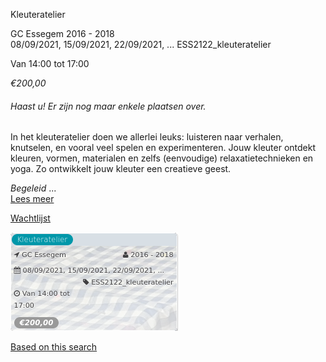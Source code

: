 Kleuteratelier

GC Essegem 2016 - 2018  
08/09/2021, 15/09/2021, 22/09/2021, ... ESS2122\_kleuteratelier  

Van 14:00 tot 17:00

*€200,00*

  

###### *Haast u! Er zijn nog maar enkele plaatsen over.*

  

In het kleuteratelier doen we allerlei leuks: luisteren naar verhalen, knutselen, en vooral veel spelen en experimenteren. Jouw kleuter ontdekt kleuren, vormen, materialen en zelfs (eenvoudige) relaxatietechnieken en yoga. Zo ontwikkelt jouw kleuter een creatieve geest.  
  
*Begeleid*  ...  
[Lees meer](https://tickets.vgc.be/activity/subscribe/ESS2122_kleuteratelier)

[Wachtlijst](https://tickets.vgc.be/activity/subscribe/ESS2122_kleuteratelier)

![](64799.png)

[Based on this search](https://tickets.vgc.be/activity/index?&vrijeplaatsen=1&Age%5B%5D=3%2C4&entity=109)